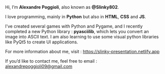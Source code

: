 Hi, I’m **Alexandre Poggioli**, also known as **@Slinky802**.

I love programming, mainly in **Python** but also in **HTML**, **CSS** and **JS**.

I've created several games with Python and Pygame, and I recently completed a new Python library : **pyasciilib**, which lets you convert an image into ASCII text.
I am also learning to use some visual python libraries like PyQt5 to create UI applications.

For more information about me, visit : https://slinky-presentation.netlify.app

If you’d like to contact me, feel free to email : alexandrepoggioli09@gmail.com
